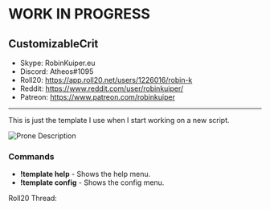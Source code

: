 # WORK IN PROGRESS

## CustomizableCrit

* Skype: RobinKuiper.eu
* Discord: Atheos#1095
* Roll20: https://app.roll20.net/users/1226016/robin-k
* Reddit: https://www.reddit.com/user/robinkuiper/
* Patreon: https://www.patreon.com/robinkuiper

---

This is just the template I use when I start working on a new script.

![Prone Description](https://i.imgur.com/UpBHjVh.png "Prone Description")

### Commands

* **!template help** - Shows the help menu.
* **!template config** - Shows the config menu.

Roll20 Thread: 